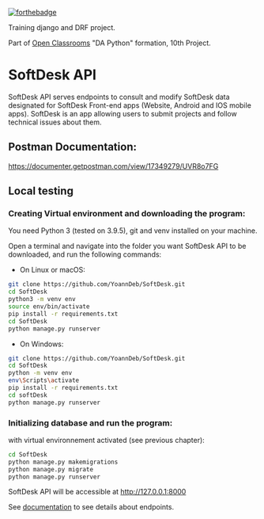 [![forthebadge](https://forthebadge.com/images/badges/made-with-python.svg)](https://forthebadge.com)

Training django and DRF project.

Part of [Open Classrooms](https://openclassrooms.com) "DA Python" formation, 10th Project.

# SoftDesk API

SoftDesk API serves endpoints to consult and modify SoftDesk data designated for SoftDesk Front-end apps (Website, Android and IOS mobile apps).
SoftDesk is an app allowing users to submit projects and follow technical issues about them.

## Postman Documentation:

https://documenter.getpostman.com/view/17349279/UVR8o7FG

## Local testing

### Creating Virtual environment and downloading the program:

You need Python 3 (tested on 3.9.5), git and venv installed on your machine.

Open a terminal and navigate into the folder you want SoftDesk API to be downloaded, and run the following commands:

* On Linux or macOS:
```bash
git clone https://github.com/YoannDeb/SoftDesk.git
cd SoftDesk
python3 -m venv env
source env/bin/activate
pip install -r requirements.txt
cd SoftDesk
python manage.py runserver
```

* On Windows:
```bash
git clone https://github.com/YoannDeb/SoftDesk.git
cd SoftDesk
python -m venv env
env\Scripts\activate
pip install -r requirements.txt
cd softDesk
python manage.py runserver
```

### Initializing database and run the program:

with virtual environnement activated (see previous chapter):

```bash
cd SoftDesk
python manage.py makemigrations
python manage.py migrate
python manage.py runserver
```

SoftDesk API will be accessible at http://127.0.0.1:8000

See [documentation](https://documenter.getpostman.com/view/17349279/UVR8o7FG) to see details about endpoints.
